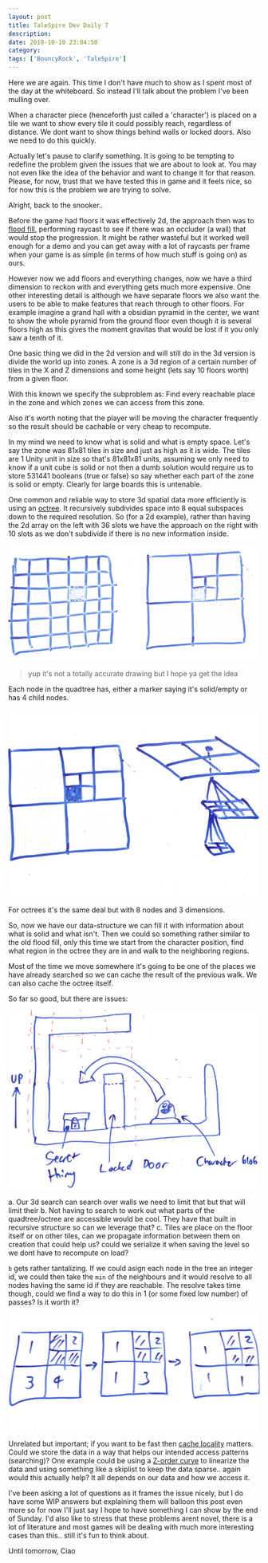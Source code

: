```yaml
---
layout: post
title: TaleSpire Dev Daily 7
description:
date: 2018-10-10 23:04:50
category:
tags: ['BouncyRock', 'TaleSpire']
---
```


Here we are again. This time I don't have much to show as I spent most of the day at the whiteboard. So instead I'll talk about the problem I've been mulling over.

When a character piece (henceforth just called a 'character') is placed on a tile we want to show every tile it could possibly reach, regardless of distance. We dont want to show things behind walls or locked doors. Also we need to do this quickly.

Actually let's pause to clarify something. It is going to be tempting to redefine the problem given the issues that we are about to look at. You may not even like the idea of the behavior and want to change it for that reason. Please, for now, trust that we have tested this in game and it feels nice, so for now this is the problem we are trying to solve.

Alright, back to the snooker..

Before the game had floors it was effectively 2d, the approach then was to [flood fill](https://en.wikipedia.org/wiki/Flood_fill), performing raycast to see if there was an occluder (a wall) that would stop the progression. It might be rather wasteful but it worked well enough for a demo and you can get away with a lot of raycasts per frame when your game is as simple (in terms of how much stuff is going on) as ours.

However now we add floors and everything changes, now we have a third dimension to reckon with and everything gets much more expensive. One other interesting detail is although we have separate floors we also want the users to be able to make features that reach through to other floors. For example imagine a grand hall with a obsidian pyramid in the center, we want to show the whole pyramid from the ground floor even though it is several floors high as this gives the moment gravitas that would be lost if it you only saw a tenth of it.

One basic thing we did in the 2d version and will still do in the 3d version is divide the world up into zones. A zone is a 3d region of a certain number of tiles in the X and Z dimensions and some height (lets say 10 floors worth) from a given floor.

With this known we specify the subproblem as: Find every reachable place in the zone and which zones we can access from this zone.

Also it's worth noting that the player will be moving the character frequently so the result should be cachable or very cheap to recompute.

In my mind we need to know what is solid and what is empty space. Let's say the zone was 81x81 tiles in size and just as high as it is wide. The tiles are 1 Unity unit in size so that's 81x81x81 units, assuming we only need to know if a unit cube is solid or not then a dumb solution would require us to store 531441 booleans (true or false) so say whether each part of the zone is solid or empty. Clearly for large boards this is untenable.

One common and reliable way to store 3d spatial data more efficiently is using an [octree](https://en.wikipedia.org/wiki/Octree). It recursively subdivides space into 8 equal subspaces down to the required resolution. So (for a 2d example), rather than having the 2d array on the left with 36 slots we have the approach on the right with 10 slots as we don't subdivide if there is no new information inside.

![quadtree](/assets/images/d7_0.jpg)

> yup it's not a totally accurate drawing but I hope ya get the idea

Each node in the quadtree has, either a marker saying it's solid/empty or has 4 child nodes.

![quadtrees are trees](/assets/images/d7_1.jpg)

For octrees it's the same deal but with 8 nodes and 3 dimensions.

So, now we have our data-structure we can fill it with information about what is solid and what isn't. Then we could so something rather similar to the old flood fill, only this time we start from the character position, find what region in the octree they are in and walk to the neighboring regions.

Most of the time we move somewhere it's going to be one of the places we have already searched so we can cache the result of the previous walk. We can also cache the octree itself.

So far so good, but there are issues:

![woops](/assets/images/d7_2.jpg)

a. Our 3d search can search over walls we need to limit that but that will limit their
b. Not having to search to work out what parts of the quadtree/octree are accessible would be cool. They have that built in recursive structure so can we leverage that?
c. Tiles are place on the floor itself or on other tiles, can we propagate information between them on creation that could help us? could we serialize it when saving the level so we dont have to recompute on load?

`b` gets rather tantalizing. If we could asign each node in the tree an integer id, we could then take the `min` of the neighbours and it would resolve to all nodes having the same id if they are reachable. The resolve takes time though, could we find a way to do this in 1 (or some fixed low number) of passes? Is it worth it?

![auto-tag](/assets/images/d7_3.jpg)

Unrelated but important; if you want to be fast then [cache locality](https://en.wikipedia.org/wiki/Locality_of_reference) matters. Could we store the data in a way that helps our intended access patterns (searching)? One example could be using a [Z-order curve]() to linearize the data and using something like a skiplist to keep the data sparse.. again would this actually help? It all depends on our data and how we access it.

I've been asking a lot of questions as it frames the issue nicely, but I do have some WIP answers but explaining them will balloon this post even more so for now I'll just say I hope to have something I can show by the end of Sunday. I'd also like to stress that these problems arent novel, there is a lot of literature and most games will be dealing with much more interesting cases than this.. still it's fun to think about.

Until tomorrow,
Ciao
